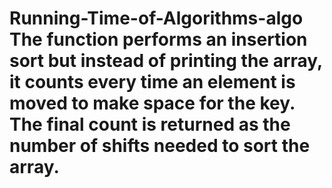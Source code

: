 # Running-Time-of-Algorithms-algo The function performs an insertion sort but instead of printing the array, it counts every time an element is moved to make space for the key. The final count is returned as the number of shifts needed to sort the array.
